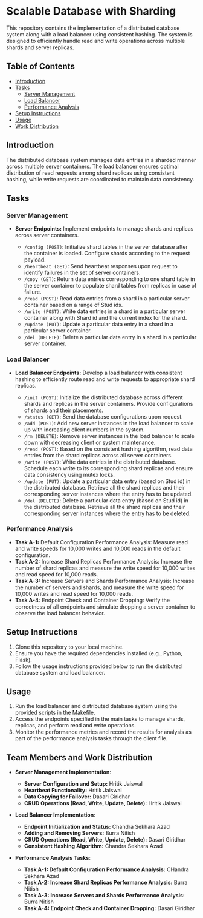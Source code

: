 # Scalable Database with Sharding

This repository contains the implementation of a distributed database system along with a load balancer using consistent hashing. The system is designed to efficiently handle read and write operations across multiple shards and server replicas.

## Table of Contents
- [Introduction](#introduction)
- [Tasks](#tasks)
  - [Server Management](#server-management)
  - [Load Balancer](#load-balancer)
  - [Performance Analysis](#performance-analysis)
- [Setup Instructions](#setup-instructions)
- [Usage](#usage)
- [Work Distribution](#work-distribution)

## Introduction

The distributed database system manages data entries in a sharded manner across multiple server containers. The load balancer ensures optimal distribution of read requests among shard replicas using consistent hashing, while write requests are coordinated to maintain data consistency.

## Tasks

### Server Management

- **Server Endpoints:** Implement endpoints to manage shards and replicas across server containers.

  - `/config (POST)`: Initialize shard tables in the server database after the container is loaded. Configure shards according to the request payload.
  - `/heartbeat (GET)`: Send heartbeat responses upon request to identify failures in the set of server containers.
  - `/copy (GET)`: Return data entries corresponding to one shard table in the server container to populate shard tables from replicas in case of failure.
  - `/read (POST)`: Read data entries from a shard in a particular server container based on a range of Stud ids.
  - `/write (POST)`: Write data entries in a shard in a particular server container along with Shard id and the current index for the shard.
  - `/update (PUT)`: Update a particular data entry in a shard in a particular server container.
  - `/del (DELETE)`: Delete a particular data entry in a shard in a particular server container.

### Load Balancer

- **Load Balancer Endpoints:** Develop a load balancer with consistent hashing to efficiently route read and write requests to appropriate shard replicas.

  - `/init (POST)`: Initialize the distributed database across different shards and replicas in the server containers. Provide configurations of shards and their placements.
  - `/status (GET)`: Send the database configurations upon request.
  - `/add (POST)`: Add new server instances in the load balancer to scale up with increasing client numbers in the system.
  - `/rm (DELETE)`: Remove server instances in the load balancer to scale down with decreasing client or system maintenance.
  - `/read (POST)`: Based on the consistent hashing algorithm, read data entries from the shard replicas across all server containers.
  - `/write (POST)`: Write data entries in the distributed database. Schedule each write to its corresponding shard replicas and ensure data consistency using mutex locks.
  - `/update (PUT)`: Update a particular data entry (based on Stud id) in the distributed database. Retrieve all the shard replicas and their corresponding server instances where the entry has to be updated.
  - `/del (DELETE)`: Delete a particular data entry (based on Stud id) in the distributed database. Retrieve all the shard replicas and their corresponding server instances where the entry has to be deleted.

### Performance Analysis

- **Task A-1:** Default Configuration Performance Analysis: Measure read and write speeds for 10,000 writes and 10,000 reads in the default configuration.
- **Task A-2:** Increase Shard Replicas Performance Analysis: Increase the number of shard replicas and measure the write speed for 10,000 writes and read speed for 10,000 reads.
- **Task A-3:** Increase Servers and Shards Performance Analysis: Increase the number of servers and shards, and measure the write speed for 10,000 writes and read speed for 10,000 reads.
- **Task A-4:** Endpoint Check and Container Dropping: Verify the correctness of all endpoints and simulate dropping a server container to observe the load balancer behavior.

## Setup Instructions

1. Clone this repository to your local machine.
2. Ensure you have the required dependencies installed (e.g., Python, Flask).
3. Follow the usage instructions provided below to run the distributed database system and load balancer.

## Usage

1. Run the load balancer and distributed database system using the provided scripts in the Makefile.
2. Access the endpoints specified in the main tasks to manage shards, replicas, and perform read and write operations.
3. Monitor the performance metrics and record the results for analysis as part of the performance analysis tasks through the client file.

## Team Members and Work Distribution

- **Server Management Implementation**:
  - **Server Configuration and Setup:** Hritik Jaiswal
  - **Heartbeat Functionality:** Hritik Jaiswal
  - **Data Copying for Failover:** Dasari Giridhar
  - **CRUD Operations (Read, Write, Update, Delete):** Hritik Jaiswal

- **Load Balancer Implementation**:
  - **Endpoint Initialization and Status:** Chandra Sekhara Azad
  - **Adding and Removing Servers:** Burra Nitish
  - **CRUD Operations (Read, Write, Update, Delete):** Dasari Giridhar
  - **Consistent Hashing Algorithm:** Chandra Sekhara Azad

- **Performance Analysis Tasks**:
  - **Task A-1: Default Configuration Performance Analysis:** CHandra Sekhara Azad
  - **Task A-2: Increase Shard Replicas Performance Analysis:** Burra Nitish
  - **Task A-3: Increase Servers and Shards Performance Analysis:** Burra Nitish
  - **Task A-4: Endpoint Check and Container Dropping:** Dasari Giridhar


